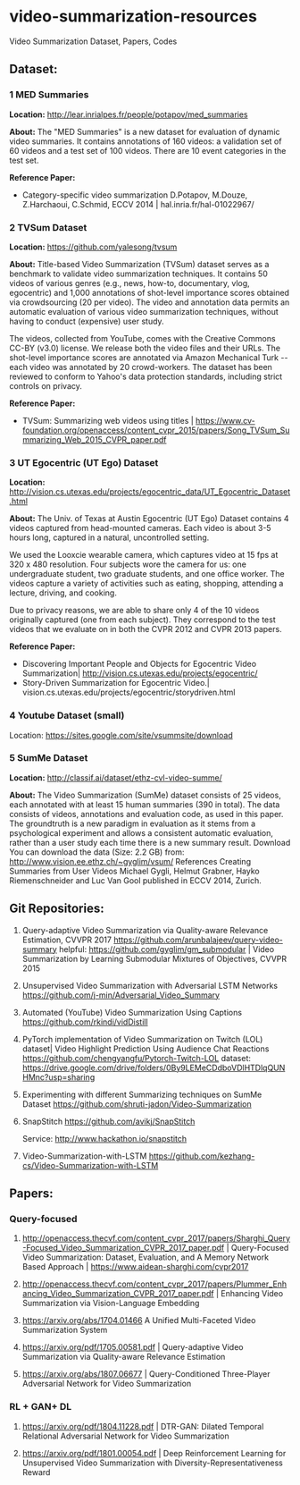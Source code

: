 # video-summarization-resources
Video Summarization Dataset, Papers, Codes 

## Dataset: 
### 1 MED Summaries 
**Location:**  http://lear.inrialpes.fr/people/potapov/med_summaries

**About:** The "MED Summaries" is a new dataset for evaluation of dynamic video summaries. It contains annotations of 160 videos: a validation set of 60 videos and a test set of 100 videos. There are 10 event categories in the test set.

**Reference Paper:**
- Category-specific video summarization D.Potapov, M.Douze, Z.Harchaoui, C.Schmid, ECCV 2014 |  hal.inria.fr/hal-01022967/


### 2 TVSum Dataset
**Location:** https://github.com/yalesong/tvsum

**About:** Title-based Video Summarization (TVSum) dataset serves as a benchmark to validate video summarization techniques. It contains 50 videos of various genres (e.g., news, how-to, documentary, vlog, egocentric) and 1,000 annotations of shot-level importance scores obtained via crowdsourcing (20 per video). The video and annotation data permits an automatic evaluation of various video summarization techniques, without having to conduct (expensive) user study.

The videos, collected from YouTube, comes with the Creative Commons CC-BY (v3.0) license. We release both the video files and their URLs. The shot-level importance scores are annotated via Amazon Mechanical Turk -- each video was annotated by 20 crowd-workers. The dataset has been reviewed to conform to Yahoo's data protection standards, including strict controls on privacy.

**Reference Paper:**

- TVSum: Summarizing web videos using titles | https://www.cv-foundation.org/openaccess/content_cvpr_2015/papers/Song_TVSum_Summarizing_Web_2015_CVPR_paper.pdf

### 3  UT Egocentric (UT Ego) Dataset 

**Location:** http://vision.cs.utexas.edu/projects/egocentric_data/UT_Egocentric_Dataset.html

**About:** The Univ. of Texas at Austin Egocentric (UT Ego) Dataset contains 4 videos captured from head-mounted cameras.  Each video is about 3-5 hours long, captured in a natural, uncontrolled setting. 

We used the Looxcie wearable camera, which captures video at 15 fps at 320 x 480 resolution.  Four subjects wore the camera for us: one undergraduate student, two graduate students, and one office worker.  The videos capture a variety of activities such as eating, shopping, attending a lecture, driving, and cooking.

Due to privacy reasons, we are able to share only 4 of the 10 videos originally captured (one from each subject).  They correspond to the test videos that we evaluate on in both the CVPR 2012 and CVPR 2013 papers.

**Reference Paper:** 

-  Discovering Important People and Objects for Egocentric Video Summarization| http://vision.cs.utexas.edu/projects/egocentric/
- Story-Driven Summarization for Egocentric Video.| vision.cs.utexas.edu/projects/egocentric/storydriven.html

### 4 Youtube Dataset (small)
Location: https://sites.google.com/site/vsummsite/download 
  
### 5 SumMe Dataset 
**Location:** http://classif.ai/dataset/ethz-cvl-video-summe/

**About:**  The Video Summarization (SumMe) dataset consists of 25 videos, each annotated with at least 15 human summaries (390 in total). The data consists of videos, annotations and evaluation code, as used in this paper. The groundtruth is a new paradigm in evaluation as it stems from a psychological experiment and allows a consistent automatic evaluation, rather than a user study each time there is a new summary result. Download You can download the data (Size: 2.2 GB) from: http://www.vision.ee.ethz.ch/~gyglim/vsum/ References Creating Summaries from User Videos Michael Gygli, Helmut Grabner, Hayko Riemenschneider and Luc Van Gool published in ECCV 2014, Zurich.


## Git Repositories: 
1. Query-adaptive Video Summarization via Quality-aware Relevance Estimation, CVVPR 2017
   https://github.com/arunbalajeev/query-video-summary
   helpful: https://github.com/gyglim/gm_submodular | Video Summarization by Learning Submodular Mixtures of Objectives, CVVPR 2015

2. Unsupervised Video Summarization with Adversarial LSTM Networks 
   https://github.com/j-min/Adversarial_Video_Summary

3. Automated (YouTube) Video Summarization Using Captions
   https://github.com/rkindi/vidDistill

4. PyTorch implementation of Video Summarization on Twitch (LOL) dataset| Video Highlight Prediction Using Audience Chat Reactions
   https://github.com/chengyangfu/Pytorch-Twitch-LOL
   dataset: https://drive.google.com/drive/folders/0By9LEMeCDdboVDlHTDlqQUNHMnc?usp=sharing

5. Experimenting with different Summarizing techniques on SumMe Dataset
   https://github.com/shruti-jadon/Video-Summarization

6. SnapStitch
   https://github.com/avikj/SnapStitch 
   
   Service: http://www.hackathon.io/snapstitch

7. Video-Summarization-with-LSTM
   https://github.com/kezhang-cs/Video-Summarization-with-LSTM

## Papers: 
### Query-focused 
1. http://openaccess.thecvf.com/content_cvpr_2017/papers/Sharghi_Query-Focused_Video_Summarization_CVPR_2017_paper.pdf | Query-Focused Video Summarization: Dataset, Evaluation, and A Memory Network Based Approach | https://www.aidean-sharghi.com/cvpr2017

2. http://openaccess.thecvf.com/content_cvpr_2017/papers/Plummer_Enhancing_Video_Summarization_CVPR_2017_paper.pdf | Enhancing Video Summarization via Vision-Language Embedding

3. https://arxiv.org/abs/1704.01466   A Unified Multi-Faceted Video Summarization System

4. https://arxiv.org/pdf/1705.00581.pdf | Query-adaptive Video Summarization via Quality-aware Relevance Estimation

5. https://arxiv.org/abs/1807.06677 |  Query-Conditioned Three-Player Adversarial Network for Video Summarization

### RL + GAN+ DL
1. https://arxiv.org/pdf/1804.11228.pdf | DTR-GAN: Dilated Temporal Relational Adversarial Network for Video Summarization

2. https://arxiv.org/pdf/1801.00054.pdf | Deep Reinforcement Learning for Unsupervised Video Summarization with
Diversity-Representativeness Reward


   
